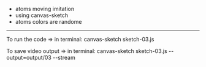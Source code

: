 - atoms moving imitation 
- using canvas-sketch
- atoms colors are randome


---------------------------
To run the code => in terminal: canvas-sketch sketch-03.js

To save video output => in terminal: canvas-sketch sketch-03.js --output=output/03 --stream

